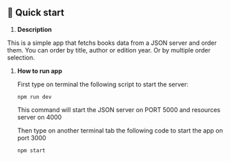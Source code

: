## 🚀 Quick start

1.  **Description**

   This is a simple app that fetchs books data from a JSON server and order them. You can order by title, author or edition year. Or by multiple order selection.

1.  **How to run app**

    First type on terminal the following script to start the server:

    ```
    npm run dev

    ```
    
    This command will start the JSON server on PORT 5000 and resources server on 4000
    
    Then type on another terminal tab the following code to start the app on port 3000
    
    ```
    npm start
    ```
